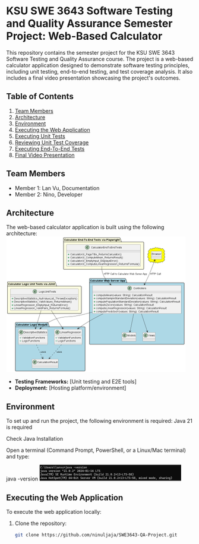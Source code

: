 # KSU SWE 3643 Software Testing and Quality Assurance Semester Project: Web-Based Calculator

This repository contains the semester project for the KSU SWE 3643 Software Testing and Quality Assurance course. The project is a web-based calculator application designed to demonstrate software testing principles, including unit testing, end-to-end testing, and test coverage analysis. It also includes a final video presentation showcasing the project's outcomes.

## Table of Contents
1. [Team Members](#team-members)
2. [Architecture](#architecture)
3. [Environment](#environment)
4. [Executing the Web Application](#executing-the-web-application)
5. [Executing Unit Tests](#executing-unit-tests)
6. [Reviewing Unit Test Coverage](#reviewing-unit-test-coverage)
7. [Executing End-To-End Tests](#executing-end-to-end-tests)
8. [Final Video Presentation](#final-video-presentation)

## Team Members
- Member 1: Lan Vu, Documentation
- Member 2: Nino, Developer

## Architecture
The web-based calculator application is built using the following architecture:
<img src="umlDiagram.png" alt="image-20240204220021325" style="zoom: 50%;" />


- **Testing Frameworks:** [Unit testing and E2E tools]
- **Deployment:** [Hosting platform/environment]

## Environment
To set up and run the project, the following environment is required:
Java 21 is required 

Check Java Installation 

Open a terminal (Command Prompt, PowerShell, or a Linux/Mac terminal) and type: 

java -version 
<img src="image.png" style="zoom: 50%;" />


## Executing the Web Application

To execute the web application locally:
1. Clone the repository:  
   ```bash
   git clone https://github.com/ninuljaja/SWE3643-QA-Project.git
